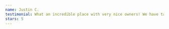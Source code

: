```yaml
---
name: Justin C.
testimonial: What an incredible place with very nice owners! We have taken our two girls to Friday night open gym twice and both times they have had an absolute blast!! The price for 2 hours of fun on a Friday night just can't be beat for what the facility has to offer!
stars: 5
---
```

